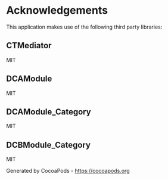 # Acknowledgements
This application makes use of the following third party libraries:

## CTMediator

MIT


## DCAModule

MIT


## DCAModule_Category

MIT


## DCBModule_Category

MIT

Generated by CocoaPods - https://cocoapods.org
